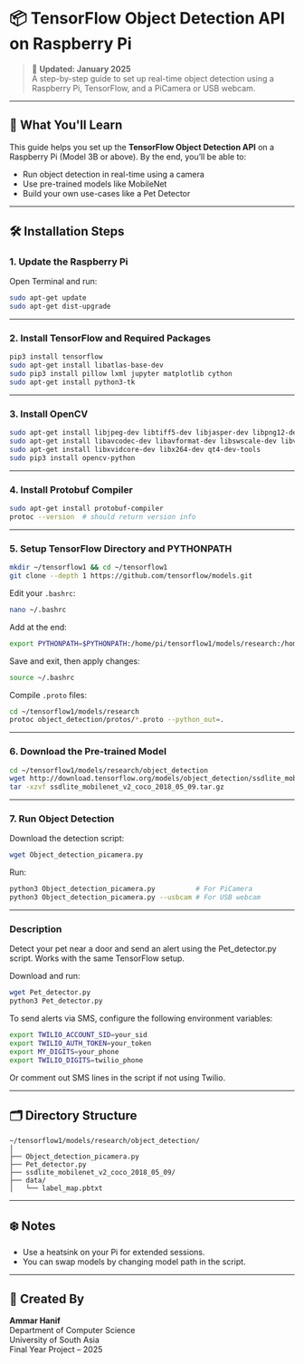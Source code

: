
# 📦 TensorFlow Object Detection API on Raspberry Pi

> 🔄 **Updated: January 2025**  
> A step-by-step guide to set up real-time object detection using a Raspberry Pi, TensorFlow, and a PiCamera or USB webcam.

---

## 🧠 What You'll Learn

This guide helps you set up the **TensorFlow Object Detection API** on a Raspberry Pi (Model 3B or above). By the end, you’ll be able to:
- Run object detection in real-time using a camera
- Use pre-trained models like MobileNet
- Build your own use-cases like a Pet Detector

---

## 🛠️ Installation Steps

### 1. Update the Raspberry Pi
Open Terminal and run:
```bash
sudo apt-get update
sudo apt-get dist-upgrade
```

---

### 2. Install TensorFlow and Required Packages
```bash
pip3 install tensorflow
sudo apt-get install libatlas-base-dev
sudo pip3 install pillow lxml jupyter matplotlib cython
sudo apt-get install python3-tk
```

---

### 3. Install OpenCV
```bash
sudo apt-get install libjpeg-dev libtiff5-dev libjasper-dev libpng12-dev
sudo apt-get install libavcodec-dev libavformat-dev libswscale-dev libv4l-dev
sudo apt-get install libxvidcore-dev libx264-dev qt4-dev-tools
sudo pip3 install opencv-python
```

---

### 4. Install Protobuf Compiler
```bash
sudo apt-get install protobuf-compiler
protoc --version  # should return version info
```

---

### 5. Setup TensorFlow Directory and PYTHONPATH
```bash
mkdir ~/tensorflow1 && cd ~/tensorflow1
git clone --depth 1 https://github.com/tensorflow/models.git
```

Edit your `.bashrc`:
```bash
nano ~/.bashrc
```

Add at the end:
```bash
export PYTHONPATH=$PYTHONPATH:/home/pi/tensorflow1/models/research:/home/pi/tensorflow1/models/research/slim
```

Save and exit, then apply changes:
```bash
source ~/.bashrc
```

Compile `.proto` files:
```bash
cd ~/tensorflow1/models/research
protoc object_detection/protos/*.proto --python_out=.
```

---

### 6. Download the Pre-trained Model
```bash
cd ~/tensorflow1/models/research/object_detection
wget http://download.tensorflow.org/models/object_detection/ssdlite_mobilenet_v2_coco_2018_05_09.tar.gz
tar -xzvf ssdlite_mobilenet_v2_coco_2018_05_09.tar.gz
```

---

### 7. Run Object Detection
Download the detection script:
```bash
wget Object_detection_picamera.py
```

Run:
```bash
python3 Object_detection_picamera.py          # For PiCamera
python3 Object_detection_picamera.py --usbcam # For USB webcam
```

---


### Description
Detect your pet near a door and send an alert using the Pet_detector.py script. Works with the same TensorFlow setup.

Download and run:
```bash
wget Pet_detector.py
python3 Pet_detector.py
```

To send alerts via SMS, configure the following environment variables:
```bash
export TWILIO_ACCOUNT_SID=your_sid
export TWILIO_AUTH_TOKEN=your_token
export MY_DIGITS=your_phone
export TWILIO_DIGITS=twilio_phone
```

Or comment out SMS lines in the script if not using Twilio.

---

## 🗂 Directory Structure
```
~/tensorflow1/models/research/object_detection/
│
├── Object_detection_picamera.py
├── Pet_detector.py
├── ssdlite_mobilenet_v2_coco_2018_05_09/
├── data/
│   └── label_map.pbtxt
```

---

## ❄️ Notes
- Use a heatsink on your Pi for extended sessions.
- You can swap models by changing model path in the script.

---

## 🙌 Created By
**Ammar Hanif**  
Department of Computer Science  
University of South Asia  
Final Year Project – 2025
